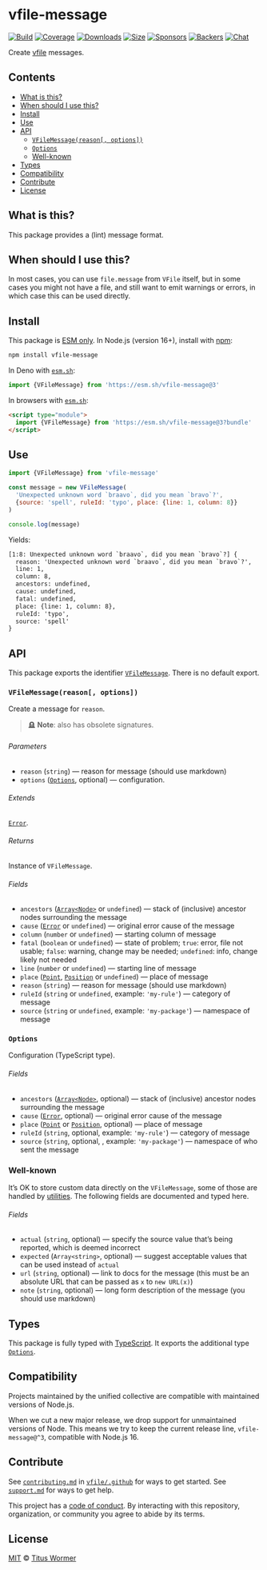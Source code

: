 # vfile-message

[![Build][build-badge]][build]
[![Coverage][coverage-badge]][coverage]
[![Downloads][downloads-badge]][downloads]
[![Size][size-badge]][size]
[![Sponsors][sponsors-badge]][collective]
[![Backers][backers-badge]][collective]
[![Chat][chat-badge]][chat]

Create [vfile][] messages.

## Contents

*   [What is this?](#what-is-this)
*   [When should I use this?](#when-should-i-use-this)
*   [Install](#install)
*   [Use](#use)
*   [API](#api)
    *   [`VFileMessage(reason[, options])`](#vfilemessagereason-options)
    *   [`Options`](#options)
    *   [Well-known](#well-known)
*   [Types](#types)
*   [Compatibility](#compatibility)
*   [Contribute](#contribute)
*   [License](#license)

## What is this?

This package provides a (lint) message format.

## When should I use this?

In most cases, you can use `file.message` from `VFile` itself, but in some
cases you might not have a file, and still want to emit warnings or errors,
in which case this can be used directly.

## Install

This package is [ESM only][esm].
In Node.js (version 16+), install with [npm][]:

```sh
npm install vfile-message
```

In Deno with [`esm.sh`][esmsh]:

```js
import {VFileMessage} from 'https://esm.sh/vfile-message@3'
```

In browsers with [`esm.sh`][esmsh]:

```html
<script type="module">
  import {VFileMessage} from 'https://esm.sh/vfile-message@3?bundle'
</script>
```

## Use

```js
import {VFileMessage} from 'vfile-message'

const message = new VFileMessage(
  'Unexpected unknown word `braavo`, did you mean `bravo`?',
  {source: 'spell', ruleId: 'typo', place: {line: 1, column: 8}}
)

console.log(message)
```

Yields:

```txt
[1:8: Unexpected unknown word `braavo`, did you mean `bravo`?] {
  reason: 'Unexpected unknown word `braavo`, did you mean `bravo`?',
  line: 1,
  column: 8,
  ancestors: undefined,
  cause: undefined,
  fatal: undefined,
  place: {line: 1, column: 8},
  ruleId: 'typo',
  source: 'spell'
}
```

## API

This package exports the identifier [`VFileMessage`][api-vfile-message].
There is no default export.

### `VFileMessage(reason[, options])`

Create a message for `reason`.

> 🪦 **Note**: also has obsolete signatures.

###### Parameters

*   `reason` (`string`)
    — reason for message (should use markdown)
*   `options` ([`Options`][api-options], optional)
    — configuration.

###### Extends

[`Error`][mdn-error].

###### Returns

Instance of `VFileMessage`.

###### Fields

*   `ancestors` ([`Array<Node>`][unist-node] or `undefined`)
    — stack of (inclusive) ancestor nodes surrounding the message
*   `cause` ([`Error`][mdn-error] or `undefined`)
    — original error cause of the message
*   `column` (`number` or `undefined`)
    — starting column of message
*   `fatal` (`boolean` or `undefined`)
    — state of problem; `true`: error, file not usable; `false`: warning,
    change may be needed; `undefined`: info, change likely not needed
*   `line` (`number` or `undefined`)
    — starting line of message
*   `place` ([`Point`][unist-point], [`Position`][unist-position] or `undefined`)
    — place of message
*   `reason` (`string`)
    — reason for message (should use markdown)
*   `ruleId` (`string` or `undefined`, example: `'my-rule'`)
    — category of message
*   `source` (`string` or `undefined`, example: `'my-package'`)
    — namespace of message

### `Options`

Configuration (TypeScript type).

###### Fields

*   `ancestors` ([`Array<Node>`][unist-node], optional)
    — stack of (inclusive) ancestor nodes surrounding the message
*   `cause` ([`Error`][mdn-error], optional)
    — original error cause of the message
*   `place` ([`Point`][unist-point] or [`Position`][unist-position], optional)
    — place of message
*   `ruleId` (`string`, optional, example: `'my-rule'`)
    — category of message
*   `source` (`string`, optional, , example: `'my-package'`)
    — namespace of who sent the message

### Well-known

It’s OK to store custom data directly on the `VFileMessage`, some of those are
handled by [utilities][util].
The following fields are documented and typed here.

###### Fields

*   `actual` (`string`, optional)
    — specify the source value that’s being reported, which is deemed incorrect
*   `expected` (`Array<string>`, optional)
    — suggest acceptable values that can be used instead of `actual`
*   `url` (`string`, optional)
    — link to docs for the message (this must be an absolute URL that can be
    passed as `x` to `new URL(x)`)
*   `note` (`string`, optional)
    — long form description of the message (you should use markdown)

## Types

This package is fully typed with [TypeScript][].
It exports the additional type [`Options`][api-options].

## Compatibility

Projects maintained by the unified collective are compatible with maintained
versions of Node.js.

When we cut a new major release, we drop support for unmaintained versions of
Node.
This means we try to keep the current release line, `vfile-message@^3`,
compatible with Node.js 16.

## Contribute

See [`contributing.md`][contributing] in [`vfile/.github`][health] for ways to
get started.
See [`support.md`][support] for ways to get help.

This project has a [code of conduct][coc].
By interacting with this repository, organization, or community you agree to
abide by its terms.

## License

[MIT][license] © [Titus Wormer][author]

<!-- Definitions -->

[build-badge]: https://github.com/vfile/vfile-message/workflows/main/badge.svg

[build]: https://github.com/vfile/vfile-message/actions

[coverage-badge]: https://img.shields.io/codecov/c/github/vfile/vfile-message.svg

[coverage]: https://codecov.io/github/vfile/vfile-message

[downloads-badge]: https://img.shields.io/npm/dm/vfile-message.svg

[downloads]: https://www.npmjs.com/package/vfile-message

[size-badge]: https://img.shields.io/badge/dynamic/json?label=minzipped%20size&query=$.size.compressedSize&url=https://deno.bundlejs.com/?q=vfile-message

[size]: https://bundlejs.com/?q=vfile-message

[sponsors-badge]: https://opencollective.com/unified/sponsors/badge.svg

[backers-badge]: https://opencollective.com/unified/backers/badge.svg

[collective]: https://opencollective.com/unified

[chat-badge]: https://img.shields.io/badge/chat-discussions-success.svg

[chat]: https://github.com/vfile/vfile/discussions

[npm]: https://docs.npmjs.com/cli/install

[contributing]: https://github.com/vfile/.github/blob/main/contributing.md

[support]: https://github.com/vfile/.github/blob/main/support.md

[health]: https://github.com/vfile/.github

[coc]: https://github.com/vfile/.github/blob/main/code-of-conduct.md

[esm]: https://gist.github.com/sindresorhus/a39789f98801d908bbc7ff3ecc99d99c

[esmsh]: https://esm.sh

[typescript]: https://www.typescriptlang.org

[license]: license

[author]: https://wooorm.com

[mdn-error]: https://developer.mozilla.org/en-US/docs/Web/JavaScript/Reference/Global_Objects/Error

[unist-node]: https://github.com/syntax-tree/unist#node

[unist-point]: https://github.com/syntax-tree/unist#point

[unist-position]: https://github.com/syntax-tree/unist#position

[vfile]: https://github.com/vfile/vfile

[util]: https://github.com/vfile/vfile#utilities

[api-options]: #options

[api-vfile-message]: #vfilemessagereason-options

